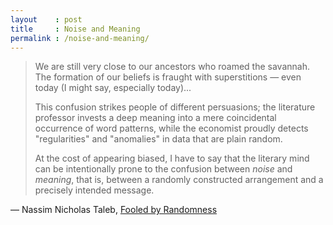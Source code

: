 ```yaml
---
layout    : post
title     : Noise and Meaning
permalink : /noise-and-meaning/
---
```


> We are still very close to our ancestors who roamed the savannah. The
> formation of our beliefs is fraught with superstitions &mdash; even today (I
> might say, especially today)...
> 
> This confusion strikes people of different persuasions; the literature
> professor invests a deep meaning into a mere coincidental occurrence of word
> patterns, while the economist proudly detects "regularities" and "anomalies"
> in data that are plain random.
> 
> At the cost of appearing biased, I have to say that the literary mind can be
> intentionally prone to the confusion between *noise* and *meaning*, that is,
> between a randomly constructed arrangement and a precisely intended message.

&mdash; Nassim Nicholas Taleb, [Fooled by Randomness](http://www.amazon.com/Fooled-Randomness-Hidden-Markets-ebook/dp/B001FA0W5W/)
